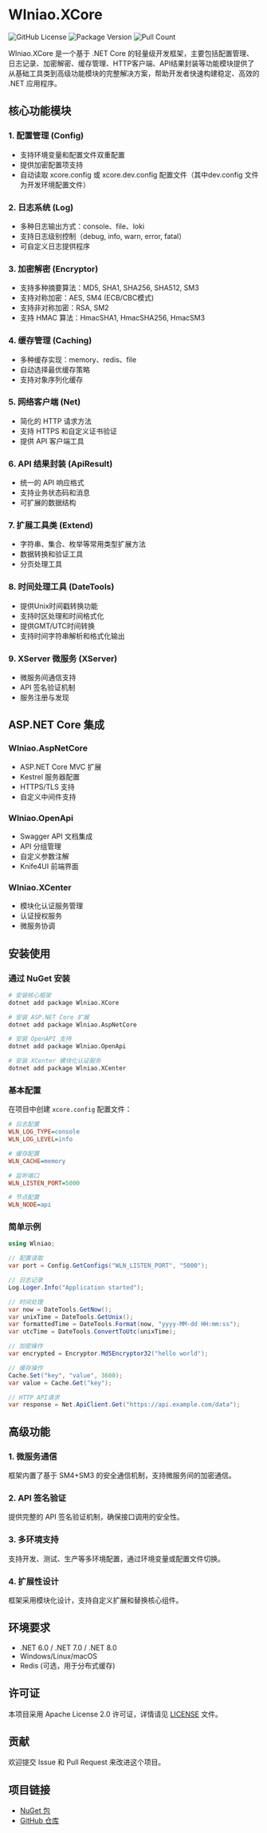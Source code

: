 # Wlniao.XCore
![GitHub License](https://img.shields.io/github/license/wlniao/xcore) 
![Package Version](https://img.shields.io/nuget/v/Wlniao.XCore) 
![Pull Count](https://img.shields.io/nuget/dt/Wlniao.XCore) 

Wlniao.XCore 是一个基于 .NET Core 的轻量级开发框架，主要包括配置管理、日志记录、加密解密、缓存管理、HTTP客户端、API结果封装等功能模块提供了从基础工具类到高级功能模块的完整解决方案，帮助开发者快速构建稳定、高效的 .NET 应用程序。

## 核心功能模块

### 1. 配置管理 (Config)
- 支持环境变量和配置文件双重配置
- 提供加密配置项支持
- 自动读取 xcore.config 或 xcore.dev.config 配置文件（其中dev.config 文件为开发环境配置文件）

### 2. 日志系统 (Log)
- 多种日志输出方式：console、file、loki
- 支持日志级别控制（debug, info, warn, error, fatal）
- 可自定义日志提供程序

### 3. 加密解密 (Encryptor)
- 支持多种摘要算法：MD5, SHA1, SHA256, SHA512, SM3
- 支持对称加密：AES, SM4 (ECB/CBC模式)
- 支持非对称加密：RSA, SM2
- 支持 HMAC 算法：HmacSHA1, HmacSHA256, HmacSM3

### 4. 缓存管理 (Caching)
- 多种缓存实现：memory、redis、file
- 自动选择最优缓存策略
- 支持对象序列化缓存

### 5. 网络客户端 (Net)
- 简化的 HTTP 请求方法
- 支持 HTTPS 和自定义证书验证
- 提供 API 客户端工具

### 6. API 结果封装 (ApiResult)
- 统一的 API 响应格式
- 支持业务状态码和消息
- 可扩展的数据结构

### 7. 扩展工具类 (Extend)
- 字符串、集合、枚举等常用类型扩展方法
- 数据转换和验证工具
- 分页处理工具

### 8. 时间处理工具 (DateTools)
- 提供Unix时间戳转换功能
- 支持时区处理和时间格式化
- 提供GMT/UTC时间转换
- 支持时间字符串解析和格式化输出

### 9. XServer 微服务 (XServer)
- 微服务间通信支持
- API 签名验证机制
- 服务注册与发现

## ASP.NET Core 集成

### Wlniao.AspNetCore
- ASP.NET Core MVC 扩展
- Kestrel 服务器配置
- HTTPS/TLS 支持
- 自定义中间件支持

### Wlniao.OpenApi
- Swagger API 文档集成
- API 分组管理
- 自定义参数注解
- Knife4UI 前端界面

### Wlniao.XCenter
- 模块化认证服务管理
- 认证授权服务
- 微服务协调

## 安装使用

### 通过 NuGet 安装

```bash
# 安装核心框架
dotnet add package Wlniao.XCore

# 安装 ASP.NET Core 扩展
dotnet add package Wlniao.AspNetCore

# 安装 OpenAPI 支持
dotnet add package Wlniao.OpenApi

# 安装 XCenter 模块化认证服务
dotnet add package Wlniao.XCenter
```

### 基本配置

在项目中创建 `xcore.config` 配置文件：

```ini
# 日志配置
WLN_LOG_TYPE=console
WLN_LOG_LEVEL=info

# 缓存配置
WLN_CACHE=memory

# 监听端口
WLN_LISTEN_PORT=5000

# 节点配置
WLN_NODE=api
```

### 简单示例

```csharp
using Wlniao;

// 配置读取
var port = Config.GetConfigs("WLN_LISTEN_PORT", "5000");

// 日志记录
Log.Loger.Info("Application started");

// 时间处理
var now = DateTools.GetNow();
var unixTime = DateTools.GetUnix();
var formattedTime = DateTools.Format(now, "yyyy-MM-dd HH:mm:ss");
var utcTime = DateTools.ConvertToUtc(unixTime);

// 加密操作
var encrypted = Encryptor.Md5Encryptor32("hello world");

// 缓存操作
Cache.Set("key", "value", 3600);
var value = Cache.Get("key");

// HTTP API请求
var response = Net.ApiClient.Get("https://api.example.com/data");
```

## 高级功能

### 1. 微服务通信
框架内置了基于 SM4+SM3 的安全通信机制，支持微服务间的加密通信。

### 2. API 签名验证
提供完整的 API 签名验证机制，确保接口调用的安全性。

### 3. 多环境支持
支持开发、测试、生产等多环境配置，通过环境变量或配置文件切换。

### 4. 扩展性设计
框架采用模块化设计，支持自定义扩展和替换核心组件。

## 环境要求

- .NET 6.0 / .NET 7.0 / .NET 8.0
- Windows/Linux/macOS
- Redis (可选，用于分布式缓存)

## 许可证

本项目采用 Apache License 2.0 许可证，详情请见 [LICENSE](license.txt) 文件。

## 贡献

欢迎提交 Issue 和 Pull Request 来改进这个项目。

## 项目链接

- [NuGet 包](https://www.nuget.org/packages/Wlniao.XCore/)
- [GitHub 仓库](https://github.com/wlniao/xcore)
